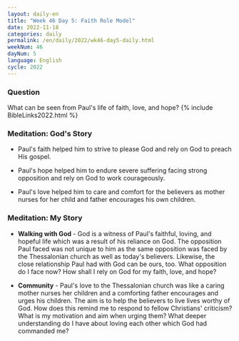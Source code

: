 ```yaml
---
layout: daily-en
title: "Week 46 Day 5: Faith Role Model"
date: 2022-11-18
categories: daily
permalink: /en/daily/2022/wk46-day5-daily.html
weekNum: 46
dayNum: 5
language: English
cycle: 2022
---
```

### Question     
What can be seen from Paul's life of faith, love, and hope?
{% include BibleLinks2022.html %} 

### Meditation: God's Story   
+ Paul's faith helped him to strive to please God and rely on God to preach His gospel. 

+ Paul's hope helped him to endure severe suffering facing strong opposition and rely on God to work courageously. 

+ Paul's love helped him to care and comfort for the believers as mother nurses for her child and father encourages his own children. 

### Meditation: My Story   
+ **Walking with God** - God is a witness of Paul's faithful, loving, and hopeful life which was a result of his reliance on God. The opposition Paul faced was not unique to him as the same opposition was faced by the Thessalonian church as well as today's believers. Likewise, the close relationship Paul had with God can be ours, too. What opposition do I face now? How shall I rely on God for my faith, love, and hope?  

+ **Community** - Paul's love to the Thessalonian church was like a caring mother nurses her children and a comforting father encourages and urges his children. The aim is to help the believers to live lives worthy of God. How does this remind me to respond to fellow Christians' criticism? What is my motivation and aim when urging them? What deeper understanding do I have about loving each other which God had commanded me? 
